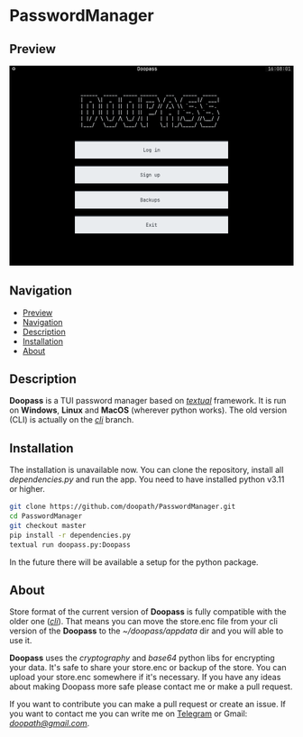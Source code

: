 # PasswordManager

## Preview

![no image](https://raw.githubusercontent.com/doopath/PasswordManager/master/assets/preview.png)


## Navigation

<ul>
  <li><a href="#preview">Preview</a></li>
  <li><a href="#navigation">Navigation</a></li>
  <li><a href="#description">Description</a></li>
  <li><a href="#installation">Installation</a></li>
  <li><a href="#about">About</a></li>
</ul>

## Description

**Doopass** is a TUI password manager based on [_textual_](https://github.com/textualize/textual/) framework. It is run on **Windows**, **Linux** and **MacOS** (wherever python works). The old version (CLI) is actually on the [_cli_](https://github.com/doopath/PasswordManager/tree/cli) branch.


## Installation

The installation is unavailable now. You can clone the repository, install all _dependencies.py_ and run the app.
You need to have installed python v3.11 or higher.

```bash
git clone https://github.com/doopath/PasswordManager.git
cd PasswordManager
git checkout master
pip install -r dependencies.py
textual run doopass.py:Doopass
```

In the future there will be available a setup for the python package.

## About
Store format of the current version of **Doopass** is fully compatible with the older one ([_cli_](https://github.com/doopath/PasswordManager/tree/cli)). That means you can move the store.enc file from your cli version of the **Doopass** to the *~/doopass/appdata* dir and you will able to use it.


**Doopass** uses the _cryptography_ and _base64_ python libs for encrypting your data. It's safe to share your store.enc or backup of the store. You can upload your store.enc somewhere if it's necessary. If you have any ideas about making Doopass more safe please contact me or make a pull request.


If you want to contribute you can make a pull request or create an issue. If you want to contact me you can write me on [Telegram](https://t.me/doopath) or Gmail: *doopath@gmail.com*.
